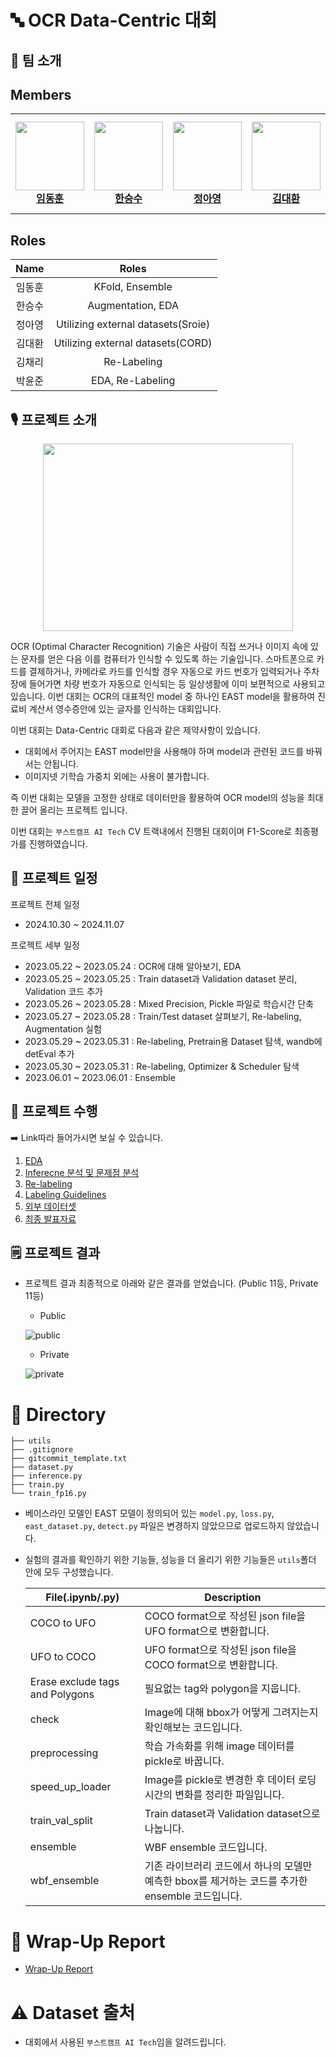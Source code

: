 # 🔤 OCR Data-Centric 대회

## 🙂 팀 소개

## Members 
<table>
    <tr height="160px">
        <td align="center" width="150px">
            <a href="https://github.com/naringles"><img height="110px"  src="https://avatars.githubusercontent.com/u/61579399?v=4"></a>
            <br/>
            <a href="https://github.com/naringles"><strong>임동훈</strong></a>
            <br />
        </td>
        <td align="center" width="150px">
            <a href="https://github.com/hanseungsoo13"><img height="110px"  src="https://avatars.githubusercontent.com/u/75753717?v=4"/></a>
            <br/>
            <a href="https://github.com/hanseungsoo13"><strong>한승수</strong></a>
            <br />
        </td>
        <td align="center" width="150px">
            <a href="https://github.com/Jeong-AYeong"><img height="110px"  src="https://avatars.githubusercontent.com/u/87751593?v=4"/></a>
            <br/>
            <a href="https://github.com/Jeong-AYeong"><strong>정아영</strong></a>
            <br />
        </td>
        <td align="center" width="150px">
            <a href="https://github.com/Ai-BT"><img height="110px" src="https://avatars.githubusercontent.com/u/97381138?v=4"/></a>
            <br />
            <a href="https://github.com/Ai-BT"><strong>김대환</strong></a>
            <br />
        </td>
        <td align="center" width="150px">
            <a href="https://github.com/cherry-space"><img height="110px" src="https://avatars.githubusercontent.com/u/177336350?v=4"/></a>
            <br />
            <a href="https://github.com/cherry-space"><strong>김채리</strong></a>
            <br />
        </td>
        <td align="center" width="150px">
              <a href="https://github.com/SkyBlue-boy"><img height="110px"  src="https://avatars.githubusercontent.com/u/63849988?v=4"/></a>
              <br />
              <a href="https://github.com/SkyBlue-boy"><strong>박윤준</strong></a>
              <br />
          </td>
    </tr>
</table>

##  Roles

|Name|Roles|
|:-------:|:--------------------------------------------------------------:|
|임동훈| KFold, Ensemble
|한승수| Augmentation, EDA
|정아영| Utilizing external datasets(Sroie)
|김대환| Utilizing external datasets(CORD)
|김채리| Re-Labeling
|박윤준| EDA, Re-Labeling

## 🎙️ 프로젝트 소개

<p align="center">
<img src="etc/img1.png" width="400" height="300">
</p>

OCR (Optimal Character Recognition) 기술은 사람이 직접 쓰거나 이미지 속에 있는 문자를 얻은 다음 이를 컴퓨터가 인식할 수 있도록 하는 기술입니다. 스마트폰으로 카드를 결제하거나, 카메라로 카드를 인식할 경우 자동으로 카드 번호가 입력되거나 주차장에 들어가면 차량 번호가 자동으로 인식되는 등 일상생활에 이미 보편적으로 사용되고 있습니다. 이번 대회는 OCR의 대표적인 model 중 하나인 EAST model을 활용하여 진료비 계산서 영수증안에 있는 글자를 인식하는 대회입니다. 

이번 대회는  Data-Centric 대회로 다음과 같은 제약사항이 있습니다. 

- 대회에서 주어지는 EAST model만을 사용해야 하며 model과 관련된 코드를 바꿔서는 안됩니다.
- 이미지넷 기학습 가중치 외에는 사용이 불가합니다.

즉 이번 대회는 모델을 고정한 상태로 데이터만을 활용하여 OCR model의 성능을 최대한 끌어 올리는 프로젝트 입니다. 

이번 대회는 `부스트캠프 AI Tech` CV 트랙내에서 진행된 대회이며 F1-Score로 최종평가를 진행하였습니다. 

## 📆 프로젝트 일정

프로젝트 전체 일정

- 2024.10.30 ~ 2024.11.07

프로젝트 세부 일정

- 2023.05.22 ~ 2023.05.24 : OCR에 대해 알아보기, EDA
- 2023.05.25 ~ 2023.05.25 : Train dataset과 Validation dataset 분리, Validation 코드 추가
- 2023.05.26 ~ 2023.05.28 : Mixed Precision, Pickle 파일로 학습시간 단축
- 2023.05.27 ~ 2023.05.28 : Train/Test dataset 살펴보기, Re-labeling, Augmentation 실험
- 2023.05.29 ~ 2023.05.31 : Re-labeling, Pretrain용 Dataset 탐색, wandb에 detEval 추가
- 2023.05.30 ~ 2023.05.31 : Re-labeling, Optimizer & Scheduler 탐색
- 2023.06.01 ~ 2023.06.01 : Ensemble

## 🥼 프로젝트 수행

➡️ Link따라 들어가시면 보실 수 있습니다.

1. [EDA](https://jjjuuuun.notion.site/EDA-076e97e382a2442aa041048f1ee0950c?pvs=4) 
2. [Inferecne 분석 및 문제점 분석](https://jjjuuuun.notion.site/INFERENCE-e7827bc54b874372bc203a051e069ce5?pvs=4) 
3. [Re-labeling](https://jjjuuuun.notion.site/Re-labeling-0f20a80e90fd423f836c7a213f653721?pvs=4)
4. [Labeling Guidelines](https://jjjuuuun.notion.site/eb0db0b4d555417aafb7e116379b4447?pvs=4)
5. [외부 데이터셋](https://jjjuuuun.notion.site/0d51b19cba3f47de81e0991caef79dd5?pvs=4) 
6. [최종 발표자료](etc/presentation.pdf) 

## 🗒️ 프로젝트 결과

- 프로젝트 결과 최종적으로 아래와 같은 결과를 얻었습니다. (Public 11등, Private 11등)
    - Public
    
    ![public](https://github.com/user-attachments/assets/7f28fe34-acaf-48c9-bbbc-e05ba47e54ce)

    
    - Private
    
    ![private](https://github.com/user-attachments/assets/9a71d007-ad66-4e06-97a3-010ec64e5883)
    

# 🔄️ Directory

```
├── utils
├── .gitignore
├── gitcommit_template.txt
├── dataset.py
├── inference.py
├── train.py
└── train_fp16.py
```
- 베이스라인 모델인 EAST 모델이 정의되어 있는 `model.py`, `loss.py`, `east_dataset.py`, `detect.py` 파일은 변경하지 않았으므로 업로드하지 않았습니다.
- 실험의 결과를 확인하기 위한 기능들, 성능을 더 올리기 위한 기능들은 `utils`폴더 안에 모두 구성했습니다.
    
    
    | File(.ipynb/.py) | Description |
    | --- | --- |
    | COCO to UFO | COCO format으로 작성된 json file을 UFO format으로 변환합니다. |
    | UFO to COCO | UFO format으로 작성된 json file을 COCO format으로 변환합니다.  |
    | Erase exclude tags and Polygons  | 필요없는 tag와 polygon을 지웁니다.  |
    | check | Image에 대해 bbox가 어떻게 그려지는지 확인해보는 코드입니다.  |
    | preprocessing | 학습 가속화를 위해 image 데이터를 pickle로 바꿉니다.  |
    | speed_up_loader | Image를 pickle로 변경한 후 데이터 로딩 시간의 변화를 정리한 파일입니다.  |
    | train_val_split | Train dataset과 Validation dataset으로 나눕니다.  |
    | ensemble | WBF ensemble 코드입니다.  |
    | wbf_ensemble | 기존 라이브러리 코드에서 하나의 모델만 예측한 bbox를 제거하는 코드를 추가한 ensemble 코드입니다.  |

# 🤔 Wrap-Up Report

- [Wrap-Up Report](etc/wrap_up_report.pdf)

# ⚠️ Dataset 출처

- 대회에서 사용된  `부스트캠프 AI Tech`임을 알려드립니다.
